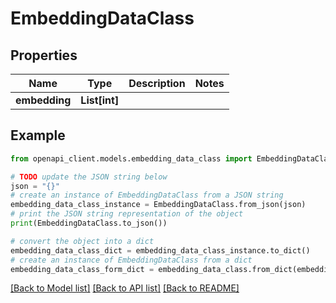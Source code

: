# EmbeddingDataClass


## Properties

Name | Type | Description | Notes
------------ | ------------- | ------------- | -------------
**embedding** | **List[int]** |  | 

## Example

```python
from openapi_client.models.embedding_data_class import EmbeddingDataClass

# TODO update the JSON string below
json = "{}"
# create an instance of EmbeddingDataClass from a JSON string
embedding_data_class_instance = EmbeddingDataClass.from_json(json)
# print the JSON string representation of the object
print(EmbeddingDataClass.to_json())

# convert the object into a dict
embedding_data_class_dict = embedding_data_class_instance.to_dict()
# create an instance of EmbeddingDataClass from a dict
embedding_data_class_form_dict = embedding_data_class.from_dict(embedding_data_class_dict)
```
[[Back to Model list]](../README.md#documentation-for-models) [[Back to API list]](../README.md#documentation-for-api-endpoints) [[Back to README]](../README.md)


